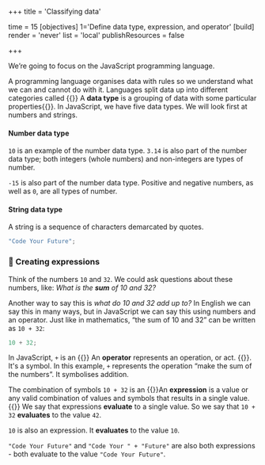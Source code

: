 +++
title = 'Classifying data'

time = 15
[objectives]
    1='Define data type, expression, and operator'
[build]
  render = 'never'
  list = 'local'
  publishResources = false

+++

We’re going to focus on the JavaScript programming language.

A programming language organises data with rules so we understand what we can and cannot do with it. Languages split data up into different categories called {{<tooltip title="data types">}}
A **data type** is a grouping of data with some particular properties{{</tooltip>}}. In JavaScript, we have five data types. We will look first at numbers and strings.

#### Number data type

`10` is an example of the number data type.
`3.14` is also part of the number data type; both integers (whole numbers) and non-integers are types of number.

`-15` is also part of the number data type. Positive and negative numbers, as well as `0`, are all types of number.

#### String data type

A string is a sequence of characters demarcated by quotes.

```js
"Code Your Future";
```

### 🧮 Creating expressions

Think of the numbers `10` and `32`. We could ask questions about these numbers, like: _What is the **sum** of 10 and 32?_

Another way to say this is _what do 10 and 32 add up to?_ In English we can say this in many ways, but in JavaScript we can say this using numbers and an operator. Just like in mathematics, “the sum of 10 and 32” can be written as `10 + 32`:

```js
10 + 32;
```

In JavaScript, `+` is an {{<tooltip title="operator">}} An **operator** represents an operation, or act. {{</tooltip>}}. It's a symbol. In this example, `+` represents the operation “make the sum of the numbers”. It symbolises addition.

The combination of symbols `10 + 32` is an {{<tooltip title="expression">}}An **expression** is a value or any valid combination of values and symbols that results in a single value.{{</tooltip>}} We say that expressions **evaluate** to a single value. So we say that `10 + 32` **evaluates** to the value `42`.

`10` is also an expression. It **evaluates** to the value `10`.

`"Code Your Future"` and `"Code Your " + "Future"` are also both expressions - both evaluate to the value `"Code Your Future"`.
